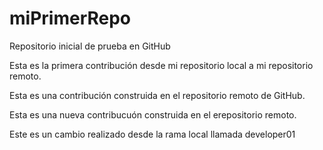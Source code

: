 # miPrimerRepo

Repositorio inicial de prueba en GitHub

Esta es la primera contribución desde mi repositorio local a mi repositorio remoto.

Esta es una contribución construida en el repositorio remoto de GitHub.

Esta es una nueva contribucuón construida en el erepositorio remoto.

Este es un cambio realizado desde la rama local llamada developer01